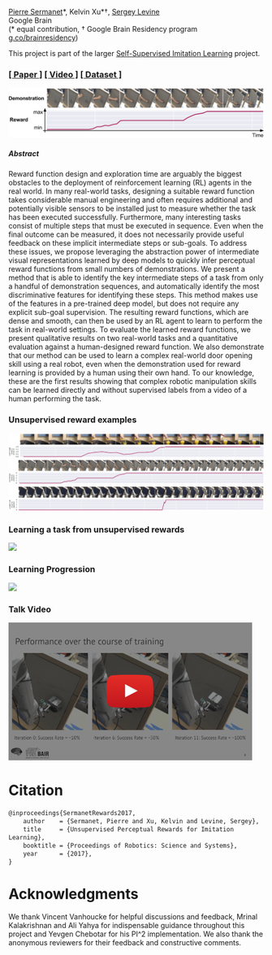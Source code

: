 [Pierre Sermanet](https://sermanet.github.io/home/)\*, Kelvin Xu\*†, [Sergey Levine](https://people.eecs.berkeley.edu/~svlevine/)<br>
Google Brain<br>
(* equal contribution, † Google Brain Residency program [g.co/brainresidency](https://research.google.com/teams/brain/residency/))

This project is part of the larger [Self-Supervised Imitation Learning](https://sermanet.github.io/imitation/) project.

### [[ Paper ]](https://arxiv.org/abs/1612.06699) [[ Video ]](https://youtu.be/7f7sdLMCItg) [[ Dataset ]](https://sites.google.com/site/brainrobotdata/home/pouring-dataset)

<img src='docs/reward.png'>

##### Abstract
Reward function design and exploration time are arguably the biggest obstacles to the deployment of reinforcement learning (RL) agents in the real world. In many real-world tasks, designing a suitable reward function takes considerable manual engineering and often requires additional and potentially visible sensors to be installed just to measure whether the task has been executed successfully. Furthermore, many interesting tasks consist of multiple steps that must be executed in sequence. Even when the final outcome can be measured, it does not necessarily provide useful feedback on these implicit intermediate steps or sub-goals.
To address these issues, we propose leveraging the abstraction power of intermediate visual representations learned by deep models to quickly infer perceptual reward functions from small numbers of demonstrations. We present a method that is able to identify the key intermediate steps of a task from only a handful of demonstration sequences, and automatically identify the most discriminative features for identifying these steps. This method makes use of the features in a pre-trained deep model, but does not require any explicit sub-goal supervision. The resulting reward functions, which are dense and smooth, can then be used by an RL agent to learn to perform the task in real-world settings.
To evaluate the learned reward functions, we present qualitative results on two real-world tasks and a quantitative evaluation against a human-designed reward function. We also demonstrate that our method can be used to learn a complex real-world door opening skill using a real robot, even when the demonstration used for reward learning is provided by a human using their own hand.
To our knowledge, these are the first results showing that complex robotic manipulation skills can be learned directly and without supervised labels from a video of a human performing the task.

### Unsupervised reward examples

<img src='docs/pouring_016.png'>
<img src='docs/human_08.png'>
<img src='docs/bluedoor_00.png'>

### Learning a task from unsupervised rewards

<img src='docs/doors.mov.gif'>

### Learning Progression

<img src='docs/iterations.mov.gif' height='375'>

### Talk Video

<a href="http://www.youtube.com/watch?feature=player_embedded&v=7f7sdLMCItg" target="_blank">
 <img src="docs/youtube_front.png" alt="rewards" width="480">
</a>

# Citation

```
@inproceedings{SermanetRewards2017, 
    author    = {Sermanet, Pierre and Xu, Kelvin and Levine, Sergey}, 
    title     = {Unsupervised Perceptual Rewards for Imitation Learning}, 
    booktitle = {Proceedings of Robotics: Science and Systems}, 
    year      = {2017}, 
} 
```

# Acknowledgments
We thank Vincent Vanhoucke for helpful discussions and feedback, Mrinal Kalakrishnan and Ali Yahya for indispensable guidance throughout this project and Yevgen Chebotar for his PI^2 implementation. We also thank the anonymous reviewers for their feedback and constructive comments.
